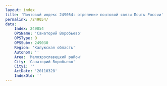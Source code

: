 ```yaml
---
layout: index
title: 'Почтовый индекс 249054: отделение почтовой связи Почты России'
permalink: /249054/
data:
    Index: 249054
    OPSName: 'Санаторий Воробьево'
    OPSType: О
    OPSSubm: 249030
    Region: 'Калужская область'
    Autonom: ''
    Area: 'Малоярославецкий район'
    City: 'Санаторий Воробьево'
    City1: ''
    ActDate: '20110328'
    IndexOld: ''
---
```


